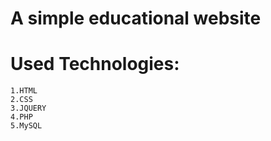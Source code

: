 # A simple educational website

# Used Technologies:
    1.HTML
    2.CSS
    3.JQUERY
    4.PHP
    5.MySQL